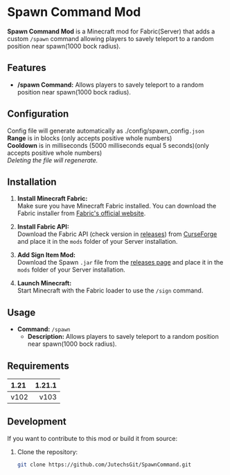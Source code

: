 # Spawn Command Mod

**Spawn Command Mod** is a Minecraft mod for Fabric(Server) that adds a custom `/spawn` command allowing players to savely teleport to a random position near spawn(1000 bock radius).

## Features

- **/spawn Command:** Allows players to savely teleport to a random position near spawn(1000 bock radius).

## Configuration
Config file will generate automatically as ./config/spawn_config`.json`  
**Range** is in blocks (only accepts positive whole numbers)  
**Cooldown** is in milliseconds (5000 milliseconds equal 5 seconds)(only accepts positive whole numbers)  
*Deleting the file will regenerate.*
## Installation

1. **Install Minecraft Fabric:**  
   Make sure you have Minecraft Fabric installed. You can download the Fabric installer from [Fabric's official website](https://fabricmc.net/use/).

2. **Install Fabric API:**  
   Download the Fabric API (check version in [releases](https://github.com/JutechsGit/SpawnCommand/releases)) from [CurseForge](https://www.curseforge.com/minecraft/mc-mods/fabric-api) and place it in the `mods` folder of your Server installation.

3. **Add Sign Item Mod:**  
   Download the Spawn `.jar` file from the [releases page](https://github.com/JutechsGit/SpawnCommand/releases) and place it in the `mods` folder of your Server installation.

4. **Launch Minecraft:**  
   Start Minecraft with the Fabric loader to use the `/sign` command.

## Usage

- **Command:** `/spawn`
  - **Description:** Allows players to savely teleport to a random position near spawn(1000 bock radius).

## Requirements

| 1.21         | 1.21.1          |
| :----------- | --------------: | 
| v102         | v103            |  

## Development

If you want to contribute to this mod or build it from source:

1. Clone the repository:
   ```bash
   git clone https://github.com/JutechsGit/SpawnCommand.git
